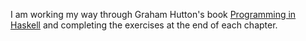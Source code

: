 I am working my way through Graham Hutton's book [Programming in Haskell](http://www.cs.nott.ac.uk/~pszgmh/pih.html) and completing the exercises at the end of each chapter.
